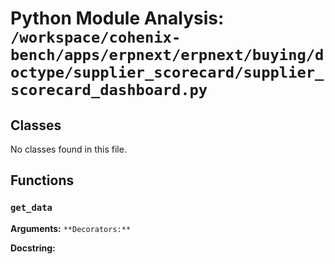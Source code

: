 # Python Module Analysis: `/workspace/cohenix-bench/apps/erpnext/erpnext/buying/doctype/supplier_scorecard/supplier_scorecard_dashboard.py`

## Classes

No classes found in this file.


## Functions

### `get_data`
**Arguments:** ``
**Decorators:** ``

**Docstring:**
```

```

